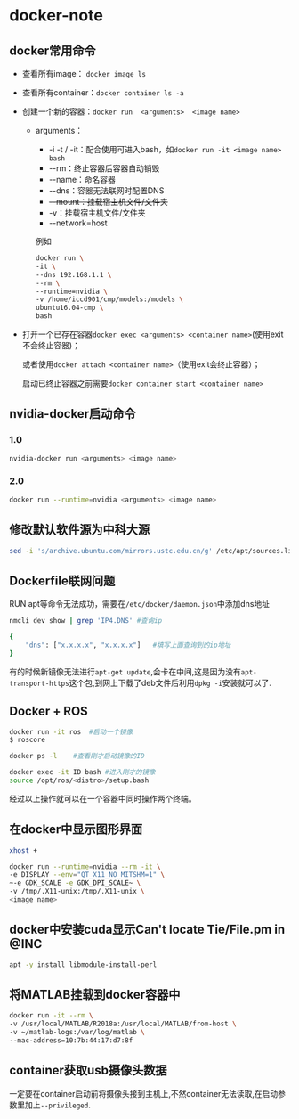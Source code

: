 # docker-note


## docker常用命令

- 查看所有image： ```docker image ls```

- 查看所有container：```docker container ls -a```

- 创建一个新的容器：```docker run  <arguments>  <image name>```

  - arguments：
    - -i -t / -it：配合使用可进入bash，如`docker run -it <image name> bash`
    - --rm：终止容器后容器自动销毁
    - --name：命名容器
    - --dns：容器无法联网时配置DNS
    - ~~--mount：挂载宿主机文件/文件夹~~
    - -v：挂载宿主机文件/文件夹
    - --network=host

    例如

    ```bash
    docker run \
    -it \
    --dns 192.168.1.1 \
    --rm \
    --runtime=nvidia \
    -v /home/iccd901/cmp/models:/models \
    ubuntu16.04-cmp \
    bash
    ```

- 打开一个已存在容器``docker exec <arguments> <container name>``(使用exit不会终止容器)；

  或者使用``docker attach <container name>``（使用exit会终止容器）；

  启动已终止容器之前需要``docker container start <container name>``


## nvidia-docker启动命令

### 1.0

```bash
nvidia-docker run <arguments> <image name>
```

### 2.0

```bash
docker run --runtime=nvidia <arguments> <image name>
```



## 修改默认软件源为中科大源

```bash
sed -i 's/archive.ubuntu.com/mirrors.ustc.edu.cn/g' /etc/apt/sources.list
```


## Dockerfile联网问题

RUN apt等命令无法成功，需要在``/etc/docker/daemon.json``中添加dns地址

```bash
nmcli dev show | grep 'IP4.DNS'	#查询ip
```

```bash
{                                                                          
    "dns": ["x.x.x.x", "x.x.x.x"]	#填写上面查询到的ip地址                      
}
```
有的时候新镜像无法进行`apt-get update`,会卡在中间,这是因为没有`apt-transport-https`这个包,到网上下载了deb文件后利用`dpkg -i`安装就可以了.


## Docker + ROS

```bash
docker run -it ros	#启动一个镜像
$ roscore
```

```bash
docker ps -l	#查看刚才启动镜像的ID
```

```bash
docker exec -it ID bash	#进入刚才的镜像
source /opt/ros/<distro>/setup.bash
```

经过以上操作就可以在一个容器中同时操作两个终端。



## 在docker中显示图形界面

```bash
xhost +
```

```bash
docker run --runtime=nvidia --rm -it \
-e DISPLAY --env="QT_X11_NO_MITSHM=1" \
~-e GDK_SCALE -e GDK_DPI_SCALE~ \
-v /tmp/.X11-unix:/tmp/.X11-unix \
<image name>
```



## docker中安装cuda显示Can't locate Tie/File.pm in @INC

```bash
apt -y install libmodule-install-perl
```



## 将MATLAB挂载到docker容器中

```bash
docker run -it --rm \
-v /usr/local/MATLAB/R2018a:/usr/local/MATLAB/from-host \
-v ~/matlab-logs:/var/log/matlab \
--mac-address=10:7b:44:17:d7:8f
```

## container获取usb摄像头数据
一定要在container启动前将摄像头接到主机上,不然container无法读取,在启动参数里加上`--privileged`.
